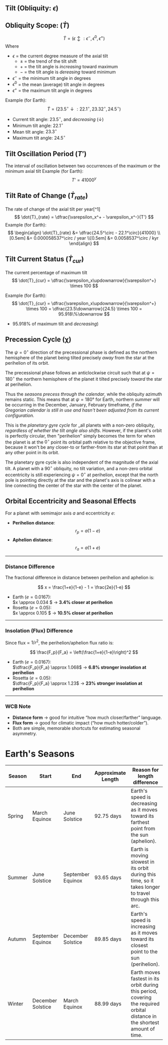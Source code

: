## Tilt (Obliquity: $\epsilon$)

## Obliquity Scope: ($\dot{T}$)
$$
\dot{T} = (\epsilon \updownarrow : \epsilon^-, \epsilon^0, \epsilon^+)
$$
Where
 - $\epsilon$ = the current degree measure of the axial tilt
	 - $\pm$ = the trend of the tilt shift
	 - $+$ = the tilt angle is _increasing_ toward maximum
	 - $-$ = the tilt angle is _dereasing_ toward minimum
 - $\epsilon^-$ = the minimum tilt angle in degrees
 - $\epsilon^0$ = the mean (average) tilt angle in degrees
 - $\epsilon^+$ = the maximum tilt angle in degrees

Example (for Earth):
$$
\dot{T} = (23.5^\circ\downarrow: 22.1^\circ, 23.32^\circ, 24.5^\circ)
$$
- Current tilt angle: $23.5^\circ$, and _decreasing_ (↓)
- Minimum tilt angle: $22.1^\circ$
- Mean tilt angle: $23.3^\circ$
- Maximum tilt angle: $24.5^\circ$
## Tilt Oscillation Period ($T’$)
The interval of oscillation between two occurrences of the maximum or the minimum axial tilt
Example (for Earth):
$$
T’ = 41000^y
$$
## Tilt Rate of Change ($\dot{T}_{rate}$)
The rate of change of the axial tilt per year[^1]
$$
\dot{T}_{rate} = \dfrac{\varepsilon_x^+ - \varepsilon_x^-}{T’}
$$
Example (for Earth):
$$
\begin{align}
\dot{T}_{rate} &= \dfrac{24.5^\circ - 22.1^\circ}{41000} \\[0.5em]
&= 0.000058537^\circ / year \\[0.5em]
&= 0.0058537^\circ / kyr
\end{align}
$$
## Tilt Current Status ($\dot{T}_{cur}$)
The current percentage of maximum tilt
$$
\dot{T}_{cur} = \dfrac{\varepsilon_x\updownarrow}{\varepsilon^+} \times 100
$$

Example (for Earth):
$$
	\dot{T}_{cur} = \dfrac{\varepsilon_x\updownarrow}{\varepsilon^+} \times 100 = \dfrac{23.5\downarrow}{24.5} \times 100 = 95.918\%\downarrow
	$$
- $95.918\%$ of maximum tilt and _decreasing_)
## Precession Cycle (χ)

The $\psi = 0^\circ$ direction of the precessional phase is defined as the northern hemisphere of the planet being tilted precisely *away* from the star at the perihelion of its orbit.

The precessional phase follows an anticlockwise circuit such that at $\psi = 180^\circ$ the northern hemisphere of the planet it tilted precisely _toward_ the star at perihelion.

Thus the _seasons precess through the calendar_, while the obliquity azimuth remains static.  This means that at $\psi = 180°$ for Earth, northern _summer_ will be occurring in the December, January, February timeframe, _if the Gregorian calendar is still in use and hasn't been adjusted from its current configuration._

This is the _planetary gyre cycle_ for _all planets with a non-zero obliquity, _regardless of whether the tilt angle also shifts_.  However, if the plaent's orbit is perfectly circular, then "perihelion" simply becomes the term for when the planet is at the $0^\circ$ point its orbital path relative to the objective frame, because it won't be any closer-to or farther-from its star at that point than at any other point in its orbit.

The planetary gyre cycle is also independent of the magnitude of the axial tilt.  A planet with a $90^\circ$ obliquity, no tilt variation, and a non-zero orbital eccentricity is still experiencing $\psi = 0^\circ$ at perihelion, except that the north pole is pointing directly at the star and the planet's axis is colinear with a line connecting the center of the star with the center of the planet.
## Orbital Eccentricity and Seasonal Effects
For a planet with semimajor axis *a* and eccentricity *e*:
- **Perihelion distance**:  
$$
r_p = a (1 - e)
$$
- **Aphelion distance**:
$$
r_a = a (1 + e)
$$

---

### Distance Difference
The fractional difference in distance between perihelion and aphelion is:

$$
x = \frac{1+e}{1-e} - 1 = \frac{2e}{1-e}
$$

- Earth ($e = 0.0167$):  
  $x \approx 0.034 $ → **3.4% closer at perihelion**  
- Rosetta ($e = 0.05$):  
  $x \approx 0.105 $ → **10.5% closer at perihelion**

---

### Insolation (Flux) Difference
Since flux ∝ $1/r^2$, the perihelion/aphelion flux ratio is:

$$
\frac{F_p}{F_a} = \left(\frac{1+e}{1-e}\right)^2
$$
- Earth ($e = 0.0167$):  
  $\dfrac{F_p}{F_a} \approx 1.068$ → **6.8% stronger insolation at perihelion**  
- Rosetta ($e = 0.05$):  
  $\dfrac{F_p}{F_a} \approx 1.23$ → **23% stronger insolation at perihelion**

---

### WCB Note
- **Distance form** → good for intuitive “how much closer/farther” language.  
- **Flux form** → good for climatic impact (“how much hotter/colder”).  
- Both are simple, memorable shortcuts for estimating seasonal asymmetry.


# Earth's Seasons

| Season  | Start             | End               | Approximate Length | Reason for length difference                                                                                                |
|---------|-------------------|-------------------|--------------------|-----------------------------------------------------------------------------------------------------------------------------|
| Spring  | March Equinox     | June Solstice     | 92.75 days         | Earth's speed is decreasing as it moves toward its farthest point from the sun (aphelion).                                  |
| Summer  | June Solstice     | September Equinox | 93.65 days         | Earth is moving slowest in its orbit during this time, so it takes longer to travel through this arc.                       |
| Autumn  | September Equinox | December Solstice | 89.85 days         | Earth's speed is increasing as it moves toward its closest point to the sun (perihelion).                                   |
| Winter  | December Solstice | March Equinox     | 88.99 days         | Earth moves fastest in its orbit during this period, covering the required orbital distance in the shortest amount of time. |
